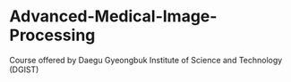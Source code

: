# Advanced-Medical-Image-Processing
Course offered by Daegu Gyeongbuk Institute of Science and Technology (DGIST)
